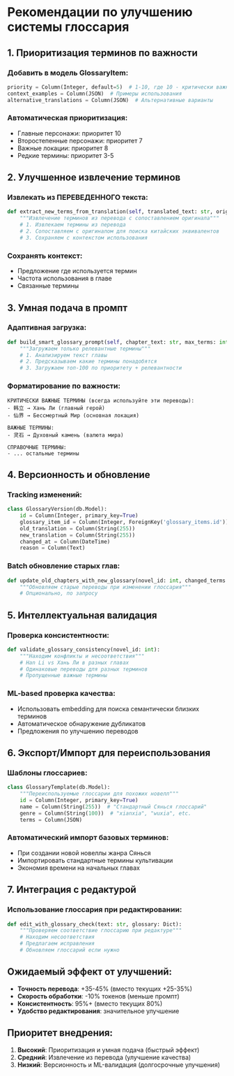 # Рекомендации по улучшению системы глоссария

## 1. Приоритизация терминов по важности

### Добавить в модель GlossaryItem:
```python
priority = Column(Integer, default=5)  # 1-10, где 10 - критически важно
context_examples = Column(JSON)  # Примеры использования
alternative_translations = Column(JSON)  # Альтернативные варианты
```

### Автоматическая приоритизация:
- Главные персонажи: приоритет 10
- Второстепенные персонажи: приоритет 7
- Важные локации: приоритет 8
- Редкие термины: приоритет 3-5

## 2. Улучшенное извлечение терминов

### Извлекать из ПЕРЕВЕДЕННОГО текста:
```python
def extract_new_terms_from_translation(self, translated_text: str, original_text: str):
    """Извлечение терминов из перевода с сопоставлением оригинала"""
    # 1. Извлекаем термины из перевода
    # 2. Сопоставляем с оригиналом для поиска китайских эквивалентов
    # 3. Сохраняем с контекстом использования
```

### Сохранять контекст:
- Предложение где используется термин
- Частота использования в главе
- Связанные термины

## 3. Умная подача в промпт

### Адаптивная загрузка:
```python
def build_smart_glossary_prompt(self, chapter_text: str, max_terms: int = 100):
    """Загружаем только релевантные термины"""
    # 1. Анализируем текст главы
    # 2. Предсказываем какие термины понадобятся
    # 3. Загружаем топ-100 по приоритету + релевантности
```

### Форматирование по важности:
```
КРИТИЧЕСКИ ВАЖНЫЕ ТЕРМИНЫ (всегда используйте эти переводы):
- 韩立 → Хань Ли (главный герой)
- 仙界 → Бессмертный Мир (основная локация)

ВАЖНЫЕ ТЕРМИНЫ:
- 灵石 → Духовный камень (валюта мира)

СПРАВОЧНЫЕ ТЕРМИНЫ:
- ... остальные термины
```

## 4. Версионность и обновление

### Tracking изменений:
```python
class GlossaryVersion(db.Model):
    id = Column(Integer, primary_key=True)
    glossary_item_id = Column(Integer, ForeignKey('glossary_items.id'))
    old_translation = Column(String(255))
    new_translation = Column(String(255))
    changed_at = Column(DateTime)
    reason = Column(Text)
```

### Batch обновление старых глав:
```python
def update_old_chapters_with_new_glossary(novel_id: int, changed_terms: Dict):
    """Обновляем старые переводы при изменении глоссария"""
    # Опционально, по запросу
```

## 5. Интеллектуальная валидация

### Проверка консистентности:
```python
def validate_glossary_consistency(novel_id: int):
    """Находим конфликты и несоответствия"""
    # Han Li vs Хань Ли в разных главах
    # Одинаковые переводы для разных терминов
    # Пропущенные важные термины
```

### ML-based проверка качества:
- Использовать embedding для поиска семантически близких терминов
- Автоматическое обнаружение дубликатов
- Предложения по улучшению переводов

## 6. Экспорт/Импорт для переиспользования

### Шаблоны глоссариев:
```python
class GlossaryTemplate(db.Model):
    """Переиспользуемые глоссарии для похожих новелл"""
    id = Column(Integer, primary_key=True)
    name = Column(String(255))  # "Стандартный Сянься глоссарий"
    genre = Column(String(100))  # "xianxia", "wuxia", etc.
    terms = Column(JSON)
```

### Автоматический импорт базовых терминов:
- При создании новой новеллы жанра Сянься
- Импортировать стандартные термины культивации
- Экономия времени на начальных главах

## 7. Интеграция с редактурой

### Использование глоссария при редактировании:
```python
def edit_with_glossary_check(text: str, glossary: Dict):
    """Проверяем соответствие глоссарию при редактуре"""
    # Находим несоответствия
    # Предлагаем исправления
    # Обновляем глоссарий если нужно
```

## Ожидаемый эффект от улучшений:

- **Точность перевода**: +35-45% (вместо текущих +25-35%)
- **Скорость обработки**: -10% токенов (меньше промпт)
- **Консистентность**: 95%+ (вместо текущих 80%)
- **Удобство редактирования**: значительное улучшение

## Приоритет внедрения:

1. **Высокий**: Приоритизация и умная подача (быстрый эффект)
2. **Средний**: Извлечение из перевода (улучшение качества)
3. **Низкий**: Версионность и ML-валидация (долгосрочные улучшения)